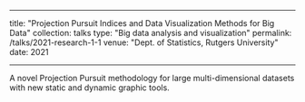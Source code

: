
---
title: "Projection Pursuit Indices and Data Visualization Methods for Big Data"
collection: talks
type: "Big data analysis and visualization"
permalink: /talks/2021-research-1-1
venue: "Dept. of Statistics, Rutgers University"
date: 2021

---

A novel Projection Pursuit methodology for large multi-dimensional datasets with new static and dynamic graphic tools.
